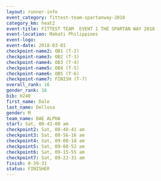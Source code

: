 ```yaml
---
layout: runner-info 
event_category: fittest-team-spartanway-2018 
category_km: heat2 
event-title: FITTEST TEAM  EVENT 1 THE SPARTAN WAY 2018 
event-location: Makati Philippines 
event-logo: 
event-date: 2018-03-01 
checkpoint-name2: OB1 (T-2) 
checkpoint-name3: OB2 (T-3) 
checkpoint-name4: OB3 (T-4) 
checkpoint-name5: OB4 (T-5) 
checkpoint-name6: OB5 (T-6) 
checkpoint-name7: FINISH (T-7) 
overall_rank: 16
gender_rank: 16
bib: H240
first_name: Dale
last_name: Dellosa
gender: M
team_name: BAE ALPHA
start: Sat, 08-43-00 am
checkpoint2: Sat, 08-48-41 am
checkpoint3: Sat, 08-56-16 am
checkpoint4: Sat, 09-00-18 am
checkpoint5: Sat, 09-08-52 am
checkpoint6: Sat, 09-15-55 am
checkpoint7: Sat, 09-22-31 am
finish: 0-39-31
status: FINISHER
---
```

